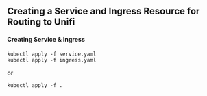 ## Creating a Service and Ingress Resource for Routing to Unifi

#### Creating Service & Ingress
```
kubectl apply -f service.yaml
kubectl apply -f ingress.yaml
```
or
```
kubectl apply -f .
```

